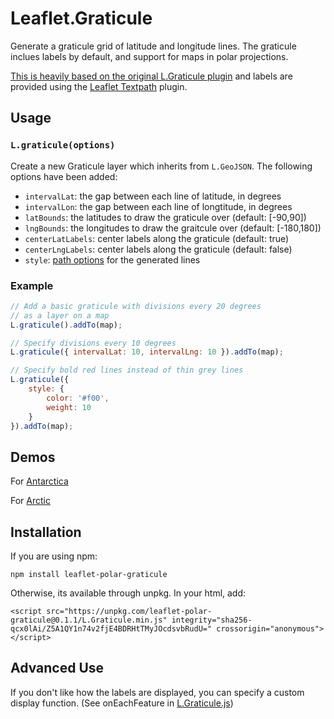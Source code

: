 Leaflet.Graticule
=================

Generate a graticule grid of latitude and longitude lines. The graticule inclues labels by default, and support for maps in polar projections.

<a href="http://blog.thematicmapping.org/2013/07/creating-graticule-with-leaflet.html">This is heavily based on the original L.Graticule plugin</a> and labels are provided using the <a href="https://github.com/makinacorpus/Leaflet.TextPath"> Leaflet Textpath</a> plugin.

## Usage

### `L.graticule(options)`

Create a new Graticule layer which inherits from `L.GeoJSON`. The following options have been added:

* `intervalLat`: the gap between each line of latitude, in degrees
* `intervalLon`: the gap between each line of longtitude, in degrees
* `latBounds`: the latitudes to draw the graticule over (default: [-90,90])
* `lngBounds`: the longitudes to draw the graitcule over (default: [-180,180])
* `centerLatLabels`: center labels along the graticule (default: true) 
* `centerLngLabels`: center labels along the graticule (default: false) 
* `style`: [path options](http://leafletjs.com/reference.html#path-options) for
  the generated lines

### Example

```js
// Add a basic graticule with divisions every 20 degrees
// as a layer on a map
L.graticule().addTo(map);

// Specify divisions every 10 degrees
L.graticule({ intervalLat: 10, intervalLng: 10 }).addTo(map);

// Specify bold red lines instead of thin grey lines
L.graticule({
    style: {
        color: '#f00',
        weight: 10
    }
}).addTo(map);
```

## Demos

For <a href="https://anton-seaice.github.io/Leaflet.PolarGraticule/examples/antarctic.html"> Antarctica</a>

For <a href="https://anton-seaice.github.io/Leaflet.PolarGraticule/examples/arctic.html"> Arctic</a>

## Installation

If you are using npm:

`npm install leaflet-polar-graticule`

Otherwise, its available through unpkg. In your html, add:

`<script src="https://unpkg.com/leaflet-polar-graticule@0.1.1/L.Graticule.min.js" integrity="sha256-qcx0lAi/Z5A1QY1n74v2fjE4BDRHtTMyJOcdsvbRudU=" crossorigin="anonymous"></script>`

## Advanced Use

If you don't like how the labels are displayed, you can specify a custom display function. (See onEachFeature in [L.Graticule.js](L.Graticule.js))

